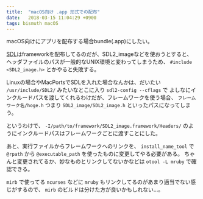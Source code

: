 ```yaml
---
title:  "macOS向け .app 形式での配布"
date:   2018-03-15 11:04:29 +0900
tags: bismuth macOS
---
```


macOS向けにアプリを配布する場合bundle(.app)にしたい。

[SDL](https://www.libsdl.org/)はframeworkを配布してるのだが、SDL2_imageなどを使おうとすると、
ヘッダファイルのパスが一般的なUNIX環境と変わってしまうため、 `#include <SDL2_image.h>` とかやると失敗する。

Linuxの場合やMacPortsでSDLを入れた場合なんかは、だいたい `/usr/include/SDL2/` みたいなとこに入り `sdl2-config --cflags` で
よしなにインクルードパスを渡してくれるわけだが、フレームワークを使う場合、 `フレームワーク名/hoge.h` つまり `SDL2_image/SDL2_image.h`
といったパスになってしまう。

というわけで、 `-I/path/to/framework/SDL2_image.framework/Headers/` のようにインクルードパスはフレームワークごとに渡すことにした。

あと、実行ファイルからフレームワークへのリンクを、 `install_name_tool` で `@rpath` から `@executable_path` を使ったものに変更してやる必要がある。
ちゃんと変更されてるか、妙なものとリンクしてないかなどは `otool -L mruby` で確認できる。

`mirb` で使ってる `ncurses` などに `mruby` もリンクしてるのがあまり適当でない感じがするので、 `mirb` のビルドは分けた方が良いかもしれない…。
